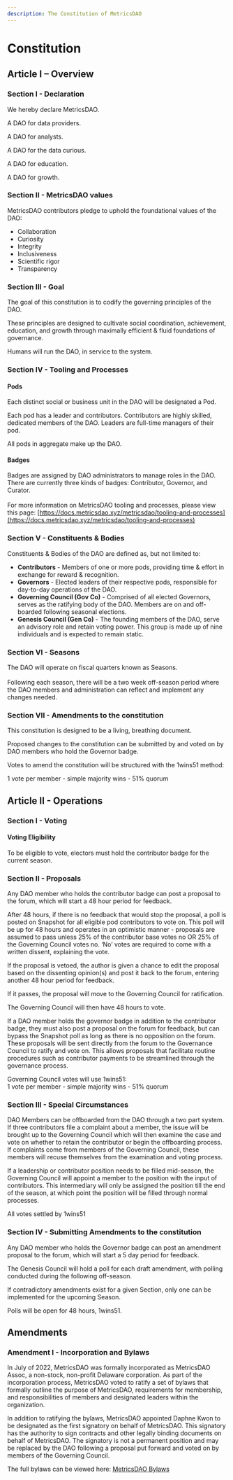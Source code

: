 ```yaml
---
description: The Constitution of MetricsDAO
---
```


# Constitution

## Article I – Overview

### Section I - Declaration

We hereby declare MetricsDAO.

A DAO for data providers.

A DAO for analysts.

A DAO for the data curious.

A DAO for education.

A DAO for growth.

### **Section II - MetricsDAO values**

MetricsDAO contributors pledge to uphold the foundational values of the DAO:

* Collaboration
* Curiosity
* Integrity
* Inclusiveness
* Scientific rigor
* Transparency

### **Section III - Goal**

The goal of this constitution is to codify the governing principles of the DAO.

These principles are designed to cultivate social coordination, achievement, education, and growth through maximally efficient & fluid foundations of governance.

Humans will run the DAO, in service to the system.

### **Section IV - Tooling and Processes**

#### Pods

Each distinct social or business unit in the DAO will be designated a Pod.

Each pod has a leader and contributors. Contributors are highly skilled, dedicated members of the DAO. Leaders are full-time managers of their pod.

All pods in aggregate make up the DAO.

#### **Badges**

Badges are assigned by DAO administrators to manage roles in the DAO. There are currently three kinds of badges: Contributor, Governor, and Curator.\
\
For more information on MetricsDAO tooling and processes, please view this page: [https://docs.metricsdao.xyz/metricsdao/tooling-and-processes](https://docs.metricsdao.xyz/metricsdao/tooling-and-processes)

### **Section V - Constituents & Bodies**

Constituents & Bodies of the DAO are defined as, but not limited to:

* **Contributors** - Members of one or more pods, providing time & effort in exchange for reward & recognition.
* **Governors** - Elected leaders of their respective pods, responsible for day-to-day operations of the DAO.
* **Governing Council (Gov Co)** - Comprised of all elected Governors, serves as the ratifying body of the DAO. Members are on and off-boarded following seasonal elections.
* **Genesis Council (Gen Co)** - The founding members of the DAO, serve an advisory role and retain voting power. This group is made up of nine individuals and is expected to remain static.

### **Section VI - Seasons**

The DAO will operate on fiscal quarters known as Seasons.\
\
Following each season, there will be a two week off-season period where the DAO members and administration can reflect and implement any changes needed.

### **Section VII - Amendments to the constitution**

This constitution is designed to be a living, breathing document.

Proposed changes to the constitution can be submitted by and voted on by DAO members who hold the Governor badge.

Votes to amend the constitution will be structured with the 1wins51 method:

1 vote per member - simple majority wins - 51% quorum



## **Article II - Operations**

### **Section I - Voting**

#### **Voting Eligibility**

To be eligible to vote, electors must hold the contributor badge for the current season.

### **Section II - Proposals**

Any DAO member who holds the contributor badge can post a proposal to the forum, which will start a 48 hour period for feedback.

After 48 hours, if there is no feedback that would stop the proposal, a poll is posted on Snapshot for all eligible pod contributors to vote on. This poll will be up for 48 hours and operates in an optimistic manner - proposals are assumed to pass unless 25% of the contributor base votes no OR 25% of the Governing Council votes no. ‘No’ votes are required to come with a written dissent, explaining the vote.

If the proposal is vetoed, the author is given a chance to edit the proposal based on the dissenting opinion(s) and post it back to the forum, entering another 48 hour period for feedback.

If it passes, the proposal will move to the Governing Council for ratification.

The Governing Council will then have 48 hours to vote.

If a DAO member holds the governor badge in addition to the contributor badge, they must also post a proposal on the forum for feedback, but can bypass the Snapshot poll as long as there is no opposition on the forum. These proposals will be sent directly from the forum to the Governance Council to ratify and vote on. This allows proposals that facilitate routine procedures such as contributor payments to be streamlined through the governance process.

Governing Council votes will use 1wins51:\
1 vote per member - simple majority wins - 51% quorum

### **Section III - Special Circumstances**

DAO Members can be offboarded from the DAO through a two part system. If three contributors file a complaint about a member, the issue will be brought up to the Governing Council which will then examine the case and vote on whether to retain the contributor or begin the offboarding process. If complaints come from members of the Governing Council, these members will recuse themselves from the examination and voting process.

If a leadership or contributor position needs to be filled mid-season, the Governing Council will appoint a member to the position with the input of contributors. This intermediary will only be assigned the position till the end of the season, at which point the position will be filled through normal processes.

All votes settled by 1wins51

### **Section IV - Submitting Amendments to the constitution**

Any DAO member who holds the Governor badge can post an amendment proposal to the forum, which will start a 5 day period for feedback.

The Genesis Council will hold a poll for each draft amendment, with polling conducted during the following off-season.

If contradictory amendments exist for a given Section, only one can be implemented for the upcoming Season.

Polls will be open for 48 hours, 1wins51.



## Amendments

### Amendment I - Incorporation and Bylaws

In July of 2022, MetricsDAO was formally incorporated as MetricsDAO Assoc, a non-stock, non-profit Delaware corporation. As part of the incorporation process, MetricsDAO voted to ratify a set of bylaws that formally outline the purpose of MetricsDAO, requirements for membership, and responsibilities of members and designated leaders within the organization.

In addition to ratifying the bylaws, MetricsDAO appointed Daphne Kwon to be designated as the first signatory on behalf of MetricsDAO. This signatory has the authority to sign contracts and other legally binding documents on behalf of MetricsDAO. The signatory is not a permanent position and may be replaced by the DAO following a proposal put forward and voted on by members of the Governing Council.

The full bylaws can be viewed here: [MetricsDAO Bylaws](https://drive.google.com/file/d/1LItjh\_igK1KMMcx4L35RKuaQ7eh23x99/view)&#x20;
